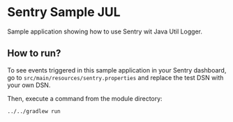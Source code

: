 # Sentry Sample JUL

Sample application showing how to use Sentry wit Java Util Logger.

## How to run? 

To see events triggered in this sample application in your Sentry dashboard, go to `src/main/resources/sentry.properties` and replace the test DSN with your own DSN. 

Then, execute a command from the module directory:

```
../../gradlew run
```
